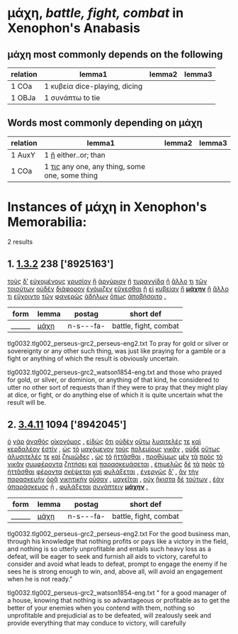 # μάχη, *battle, fight, combat*  in Xenophon's Anabasis
##  μάχη most commonly depends on the following
| relation | lemma1 | lemma2 | lemma3  |
| --- | --- | --- | ---  |
| 1 COa | 1 κυβεία dice-playing, dicing | 
| 1 OBJa | 1 συνάπτω to tie | 
## Words most commonly depending on μάχη
| relation | lemma1 | lemma2 | lemma3  |
| --- | --- | --- | ---  |
| 1 AuxY | 1 [ἤ](https://github.com/gregorycrane/CrosbySchaeffer2.0/tree/main/chaps/vocpassages/μάχη-deps.md#-μάχη-AuxY-ἤ) either..or; than | 
| 1 COa | 1 [τις](https://github.com/gregorycrane/CrosbySchaeffer2.0/tree/main/chaps/vocpassages/μάχη-deps.md#-μάχη-COa-τις) any one, any thing, some one, some thing | 
# Instances of μάχη in Xenophon's Memorabilia:
2 results
## 1. [1.3.2](https://beyond-translation.perseus.org/reader/urn:cts:greekLit:tlg0032.002.perseus-grc2:1.3.2?mode=syntax-trees) 238 ['8925163']
[τοὺς](https://atlas-test.fly.dev/morphology/lemmas/?lang=grc&q=ὁ "ὁ l-p---ma- the") [δ’](https://atlas-test.fly.dev/morphology/lemmas/?lang=grc&q=δέ "δέ b-------- but") [εὐχομένους](https://atlas-test.fly.dev/morphology/lemmas/?lang=grc&q=εὔχομαι "εὔχομαι v-pppema- to pray, offer prayers, pay one's vows, make a vow") [χρυσίον](https://atlas-test.fly.dev/morphology/lemmas/?lang=grc&q=χρυσίον "χρυσίον n-s---na- a piece of gold") [ἢ](https://atlas-test.fly.dev/morphology/lemmas/?lang=grc&q=ἤ "ἤ b-------- either..or; than") [ἀργύριον](https://atlas-test.fly.dev/morphology/lemmas/?lang=grc&q=ἀργύριον "ἀργύριον n-s---na- a piece of silver, a silver coin") [ἢ](https://atlas-test.fly.dev/morphology/lemmas/?lang=grc&q=ἤ "ἤ b-------- either..or; than") [τυραννίδα](https://atlas-test.fly.dev/morphology/lemmas/?lang=grc&q=τυραννίς "τυραννίς n-s---fa- kingly power, sovereignty") [ἢ](https://atlas-test.fly.dev/morphology/lemmas/?lang=grc&q=ἤ "ἤ b-------- either..or; than") [ἄλλο](https://atlas-test.fly.dev/morphology/lemmas/?lang=grc&q=ἄλλος "ἄλλος a-s---na- other, another") [τι](https://atlas-test.fly.dev/morphology/lemmas/?lang=grc&q=τις "τις a-s---na- any one, any thing, some one, some thing") [τῶν](https://atlas-test.fly.dev/morphology/lemmas/?lang=grc&q=ὁ "ὁ l-p---ng- the") [τοιούτων](https://atlas-test.fly.dev/morphology/lemmas/?lang=grc&q=τοιοῦτος "τοιοῦτος a-p---ng- such as this") [οὐδὲν](https://atlas-test.fly.dev/morphology/lemmas/?lang=grc&q=οὐδείς "οὐδείς a-s---nn- not one, nobody") [διάφορον](https://atlas-test.fly.dev/morphology/lemmas/?lang=grc&q=διάφορος "διάφορος a-s---nn- different, unlike") [ἐνόμιζεν](https://atlas-test.fly.dev/morphology/lemmas/?lang=grc&q=νομίζω "νομίζω v3siia--- to have as a custom; to believe") [εὔχεσθαι](https://atlas-test.fly.dev/morphology/lemmas/?lang=grc&q=εὔχομαι "εὔχομαι v--pne--- to pray, offer prayers, pay one's vows, make a vow") [ἢ](https://atlas-test.fly.dev/morphology/lemmas/?lang=grc&q=ἤ "ἤ b-------- either..or; than") [εἰ](https://atlas-test.fly.dev/morphology/lemmas/?lang=grc&q=εἰ "εἰ c-------- conj. if, whether; part. w/wishes, adv. w/imperatives") [κυβείαν](https://atlas-test.fly.dev/morphology/lemmas/?lang=grc&q=κυβεία "κυβεία n-s---fa- dice-playing, dicing") [ἢ](https://atlas-test.fly.dev/morphology/lemmas/?lang=grc&q=ἤ "ἤ b-------- either..or; than") **[μάχην](https://atlas-test.fly.dev/morphology/lemmas/?lang=grc&q=μάχη "μάχη n-s---fa- battle, fight, combat")** [ἢ](https://atlas-test.fly.dev/morphology/lemmas/?lang=grc&q=ἤ "ἤ b-------- either..or; than") [ἄλλο](https://atlas-test.fly.dev/morphology/lemmas/?lang=grc&q=ἄλλος "ἄλλος a-s---na- other, another") [τι](https://atlas-test.fly.dev/morphology/lemmas/?lang=grc&q=τις "τις a-s---na- any one, any thing, some one, some thing") [εὔχοιντο](https://atlas-test.fly.dev/morphology/lemmas/?lang=grc&q=εὔχομαι "εὔχομαι v3ppoe--- to pray, offer prayers, pay one's vows, make a vow") [τῶν](https://atlas-test.fly.dev/morphology/lemmas/?lang=grc&q=ὁ "ὁ l-p---mg- the") [φανερῶς](https://atlas-test.fly.dev/morphology/lemmas/?lang=grc&q=φανερός "φανερός d-------- open to sight, visible, manifest, evident") [ἀδήλων](https://atlas-test.fly.dev/morphology/lemmas/?lang=grc&q=ἄδηλος "ἄδηλος a-p---mg- not seen") [ὅπως](https://atlas-test.fly.dev/morphology/lemmas/?lang=grc&q=ὅπως "ὅπως c-------- how, that, in order that, as") [ἀποβήσοιτο](https://atlas-test.fly.dev/morphology/lemmas/?lang=grc&q=ἀποβαίνω "ἀποβαίνω v3sfom--- to step off from") [.](https://atlas-test.fly.dev/morphology/lemmas/?lang=grc&q=. ". u-------- NoDef") 


| form | lemma | postag | short def |
| --- | --- | --- | --- |
| ______ | [μάχη](https://atlas-test.fly.dev/morphology/lemmas/?lang=grc&q=μάχη) | n-s---fa- | battle, fight, combat |

tlg0032.tlg002_perseus-grc2_perseus-eng2.txt To pray for gold or silver or sovereignty or any other such thing, was just like praying for a gamble or a fight or anything of which the result is obviously uncertain. 

tlg0032.tlg002_perseus-grc2_watson1854-eng.txt and those who prayed for gold, or silver, or dominion, or anything of that kind, he considered to utter no other sort of requests than if they were to pray that they might play at dice, or fight, or do anything else of which it is quite uncertain what the result will be. 

## 2. [3.4.11](https://beyond-translation.perseus.org/reader/urn:cts:greekLit:tlg0032.002.perseus-grc2:3.4.11?mode=syntax-trees) 1094 ['8942045']
[ὁ](https://atlas-test.fly.dev/morphology/lemmas/?lang=grc&q=ὁ "ὁ l-s---mn- the") [γὰρ](https://atlas-test.fly.dev/morphology/lemmas/?lang=grc&q=γάρ "γάρ d-------- for") [ἀγαθὸς](https://atlas-test.fly.dev/morphology/lemmas/?lang=grc&q=ἀγαθός "ἀγαθός a-s---mn- good") [οἰκονόμος](https://atlas-test.fly.dev/morphology/lemmas/?lang=grc&q=οἰκονόμος "οἰκονόμος n-s---mn- one who manages a household") [,](https://atlas-test.fly.dev/morphology/lemmas/?lang=grc&q=, ", u-------- NoDef") [εἰδὼς](https://atlas-test.fly.dev/morphology/lemmas/?lang=grc&q=οἶδα "οἶδα v-srpamn- to know") [ὅτι](https://atlas-test.fly.dev/morphology/lemmas/?lang=grc&q=ὅτι "ὅτι c-------- adv. + superl., as...as possible; ὅτι μή except") [οὐδὲν](https://atlas-test.fly.dev/morphology/lemmas/?lang=grc&q=οὐδείς "οὐδείς a-s---nn- not one, nobody") [οὕτω](https://atlas-test.fly.dev/morphology/lemmas/?lang=grc&q=οὕτως "οὕτως d-------- so, in this manner") [λυσιτελές](https://atlas-test.fly.dev/morphology/lemmas/?lang=grc&q=λυσιτελής "λυσιτελής a-s---nn- paying what is due") [τε](https://atlas-test.fly.dev/morphology/lemmas/?lang=grc&q=τε "τε b-------- and") [καὶ](https://atlas-test.fly.dev/morphology/lemmas/?lang=grc&q=καί "καί b-------- and, also") [κερδαλέον](https://atlas-test.fly.dev/morphology/lemmas/?lang=grc&q=κερδαλέος "κερδαλέος a-s---nn- having an eye to gain, wily, crafty, cunning") [ἐστίν](https://atlas-test.fly.dev/morphology/lemmas/?lang=grc&q=εἰμί "εἰμί v3spia--- to be") [,](https://atlas-test.fly.dev/morphology/lemmas/?lang=grc&q=, ", u-------- NoDef") [ὡς](https://atlas-test.fly.dev/morphology/lemmas/?lang=grc&q=ὡς "ὡς c-------- as, how") [τὸ](https://atlas-test.fly.dev/morphology/lemmas/?lang=grc&q=ὁ "ὁ l-s---nn- the") [μαχόμενον](https://atlas-test.fly.dev/morphology/lemmas/?lang=grc&q=μάχομαι "μάχομαι v-sppenn- to fight") [τοὺς](https://atlas-test.fly.dev/morphology/lemmas/?lang=grc&q=ὁ "ὁ l-p---ma- the") [πολεμίους](https://atlas-test.fly.dev/morphology/lemmas/?lang=grc&q=πολέμιος "πολέμιος a-p---ma- hostile; enemy") [νικᾶν](https://atlas-test.fly.dev/morphology/lemmas/?lang=grc&q=νικάω "νικάω v--pna--- to conquer, prevail, vanquish") [,](https://atlas-test.fly.dev/morphology/lemmas/?lang=grc&q=, ", u-------- NoDef") [οὐδὲ](https://atlas-test.fly.dev/morphology/lemmas/?lang=grc&q=οὐδέ "οὐδέ d-------- and/but not; not even") [οὕτως](https://atlas-test.fly.dev/morphology/lemmas/?lang=grc&q=οὕτως "οὕτως d-------- so, in this manner") [ἀλυσιτελές](https://atlas-test.fly.dev/morphology/lemmas/?lang=grc&q=ἀλυσιτελής "ἀλυσιτελής a-s---nn- unprofitable") [τε](https://atlas-test.fly.dev/morphology/lemmas/?lang=grc&q=τε "τε b-------- and") [καὶ](https://atlas-test.fly.dev/morphology/lemmas/?lang=grc&q=καί "καί b-------- and, also") [ζημιῶδες](https://atlas-test.fly.dev/morphology/lemmas/?lang=grc&q=ζημιώδης "ζημιώδης a-s---nn- causing loss, ruinous") [,](https://atlas-test.fly.dev/morphology/lemmas/?lang=grc&q=, ", u-------- NoDef") [ὡς](https://atlas-test.fly.dev/morphology/lemmas/?lang=grc&q=ὡς "ὡς c-------- as, how") [τὸ](https://atlas-test.fly.dev/morphology/lemmas/?lang=grc&q=ὁ "ὁ l-s---nn- the") [ἡττᾶσθαι](https://atlas-test.fly.dev/morphology/lemmas/?lang=grc&q=ἡσσάομαι "ἡσσάομαι v--pne--- to be less than another, inferior to") [,](https://atlas-test.fly.dev/morphology/lemmas/?lang=grc&q=, ", u-------- NoDef") [προθύμως](https://atlas-test.fly.dev/morphology/lemmas/?lang=grc&q=πρόθυμος "πρόθυμος d-------- ready, willing, eager, zealous") [μὲν](https://atlas-test.fly.dev/morphology/lemmas/?lang=grc&q=μέν "μέν d-------- on the one hand, on the other hand") [τὰ](https://atlas-test.fly.dev/morphology/lemmas/?lang=grc&q=ὁ "ὁ l-p---na- the") [πρὸς](https://atlas-test.fly.dev/morphology/lemmas/?lang=grc&q=πρός "πρός r-------- (w. gen.) from; (w. dat.) at, near, in addition to; (w. acc.) to, toward, regarding") [τὸ](https://atlas-test.fly.dev/morphology/lemmas/?lang=grc&q=ὁ "ὁ l-s---na- the") [νικᾶν](https://atlas-test.fly.dev/morphology/lemmas/?lang=grc&q=νικάω "νικάω v--pna--- to conquer, prevail, vanquish") [συμφέροντα](https://atlas-test.fly.dev/morphology/lemmas/?lang=grc&q=συμφέρω "συμφέρω v-pppana- to bring together; impers. to benefit") [ζητήσει](https://atlas-test.fly.dev/morphology/lemmas/?lang=grc&q=ζητέω "ζητέω v3sfia--- to seek, seek for") [καὶ](https://atlas-test.fly.dev/morphology/lemmas/?lang=grc&q=καί "καί b-------- and, also") [παρασκευάσεται](https://atlas-test.fly.dev/morphology/lemmas/?lang=grc&q=παρασκευάζω "παρασκευάζω v3sfim--- to get ready, prepare") [,](https://atlas-test.fly.dev/morphology/lemmas/?lang=grc&q=, ", u-------- NoDef") [ἐπιμελῶς](https://atlas-test.fly.dev/morphology/lemmas/?lang=grc&q=ἐπιμελής "ἐπιμελής d-------- careful") [δὲ](https://atlas-test.fly.dev/morphology/lemmas/?lang=grc&q=δέ "δέ b-------- but") [τὰ](https://atlas-test.fly.dev/morphology/lemmas/?lang=grc&q=ὁ "ὁ l-p---na- the") [πρὸς](https://atlas-test.fly.dev/morphology/lemmas/?lang=grc&q=πρός "πρός r-------- (w. gen.) from; (w. dat.) at, near, in addition to; (w. acc.) to, toward, regarding") [τὸ](https://atlas-test.fly.dev/morphology/lemmas/?lang=grc&q=ὁ "ὁ l-s---na- the") [ἡττᾶσθαι](https://atlas-test.fly.dev/morphology/lemmas/?lang=grc&q=ἡσσάομαι "ἡσσάομαι v--pne--- to be less than another, inferior to") [φέροντα](https://atlas-test.fly.dev/morphology/lemmas/?lang=grc&q=φέρω "φέρω v-sppama- to bear") [σκέψεται](https://atlas-test.fly.dev/morphology/lemmas/?lang=grc&q=σκέπτομαι "σκέπτομαι v3sfim--- to look about, look carefully") [καὶ](https://atlas-test.fly.dev/morphology/lemmas/?lang=grc&q=καί "καί b-------- and, also") [φυλάξεται](https://atlas-test.fly.dev/morphology/lemmas/?lang=grc&q=φυλάσσω "φυλάσσω v3sfim--- to keep watch and ward, keep guard") [,](https://atlas-test.fly.dev/morphology/lemmas/?lang=grc&q=, ", u-------- NoDef") [ἐνεργῶς](https://atlas-test.fly.dev/morphology/lemmas/?lang=grc&q=ἐνεργής "ἐνεργής d-------- productive") [δ’](https://atlas-test.fly.dev/morphology/lemmas/?lang=grc&q=δέ "δέ b-------- but") [,](https://atlas-test.fly.dev/morphology/lemmas/?lang=grc&q=, ", u-------- NoDef") [ἂν](https://atlas-test.fly.dev/morphology/lemmas/?lang=grc&q=ἐάν "ἐάν c-------- if") [τὴν](https://atlas-test.fly.dev/morphology/lemmas/?lang=grc&q=ὁ "ὁ l-s---fa- the") [παρασκευὴν](https://atlas-test.fly.dev/morphology/lemmas/?lang=grc&q=παρασκευή "παρασκευή n-s---fa- preparation") [ὁρᾷ](https://atlas-test.fly.dev/morphology/lemmas/?lang=grc&q=ὁράω "ὁράω v3spia--- to see") [νικητικὴν](https://atlas-test.fly.dev/morphology/lemmas/?lang=grc&q=νικητικός "νικητικός a-s---fa- likely to conquer, conducing to victory") [οὖσαν](https://atlas-test.fly.dev/morphology/lemmas/?lang=grc&q=εἰμί "εἰμί v-sppafa- to be") [,](https://atlas-test.fly.dev/morphology/lemmas/?lang=grc&q=, ", u-------- NoDef") [μαχεῖται](https://atlas-test.fly.dev/morphology/lemmas/?lang=grc&q=μάχομαι "μάχομαι v3sfim--- to fight") [,](https://atlas-test.fly.dev/morphology/lemmas/?lang=grc&q=, ", u-------- NoDef") [οὐχ](https://atlas-test.fly.dev/morphology/lemmas/?lang=grc&q=οὐ "οὐ d-------- not") [ἥκιστα](https://atlas-test.fly.dev/morphology/lemmas/?lang=grc&q=ἥκιστος "ἥκιστος a-p---na- least") [δὲ](https://atlas-test.fly.dev/morphology/lemmas/?lang=grc&q=δέ "δέ b-------- but") [τούτων](https://atlas-test.fly.dev/morphology/lemmas/?lang=grc&q=οὗτος "οὗτος a-p---ng- this; that") [,](https://atlas-test.fly.dev/morphology/lemmas/?lang=grc&q=, ", u-------- NoDef") [ἐὰν](https://atlas-test.fly.dev/morphology/lemmas/?lang=grc&q=ἐάν "ἐάν c-------- if") [ἀπαράσκευος](https://atlas-test.fly.dev/morphology/lemmas/?lang=grc&q=ἀπαράσκευος "ἀπαράσκευος a-s---mn- without preparation, unprepared") [ᾖ](https://atlas-test.fly.dev/morphology/lemmas/?lang=grc&q=εἰμί "εἰμί v3spsa--- to be") [,](https://atlas-test.fly.dev/morphology/lemmas/?lang=grc&q=, ", u-------- NoDef") [φυλάξεται](https://atlas-test.fly.dev/morphology/lemmas/?lang=grc&q=φυλάσσω "φυλάσσω v3sfim--- to keep watch and ward, keep guard") [συνάπτειν](https://atlas-test.fly.dev/morphology/lemmas/?lang=grc&q=συνάπτω "συνάπτω v--pna--- to tie") **[μάχην](https://atlas-test.fly.dev/morphology/lemmas/?lang=grc&q=μάχη "μάχη n-s---fa- battle, fight, combat")** [.](https://atlas-test.fly.dev/morphology/lemmas/?lang=grc&q=. ". u-------- NoDef") 


| form | lemma | postag | short def |
| --- | --- | --- | --- |
| ______ | [μάχη](https://atlas-test.fly.dev/morphology/lemmas/?lang=grc&q=μάχη) | n-s---fa- | battle, fight, combat |

tlg0032.tlg002_perseus-grc2_perseus-eng2.txt For the good business man, through his knowledge that nothing profits or pays like a victory in the field, and nothing is so utterly unprofitable and entails such heavy loss as a defeat, will be eager to seek and furnish all aids to victory, careful to consider and avoid what leads to defeat, prompt to engage the enemy if he sees he is strong enough to win, and, above all, will avoid an engagement when he is not ready." 

tlg0032.tlg002_perseus-grc2_watson1854-eng.txt " for a good manager of a house, knowing that nothing is so advantageous or profitable as to get the better of your enemies when you contend with them, nothing so unprofitable and prejudicial as to be defeated, will zealously seek and provide everything that may conduce to victory, will carefully 


